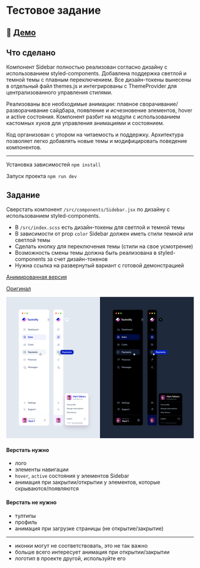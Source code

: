 # Тестовое задание

## 🚀 **[Демо](https://aintripin.github.io/makves___test_assignment/)**

## Что сделано

Компонент Sidebar полностью реализован согласно дизайну с использованием styled-components. Добавлена поддержка светлой и темной темы с плавным переключением. Все дизайн-токены вынесены в отдельный файл themes.js и интегрированы с ThemeProvider для централизованного управления стилями.

Реализованы все необходимые анимации: плавное сворачивание/разворачивание сайдбара, появление и исчезновение элементов, hover и active состояния. Компонент разбит на модули с использованием кастомных хуков для управления анимациями и состоянием.

Код организован с упором на читаемость и поддержку. Архитектура позволяет легко добавлять новые темы и модифицировать поведение компонентов.

---

Установка зависимостей `npm install`

Запуск проекта `npm run dev`

## Задание

Сверстать компонент `/src/components/Sidebar.jsx` по дизайну c использованием styled-components.

- В `/src/index.scss` есть дизайн-токены для светлой и темной темы
- В зависимости от prop `color` Sidebar должен иметь стили темной или светлой темы
- Сделать кнопку для переключения темы (стили на свое усмотрение)
- Возможность смены темы должна быть реализована в styled-components за счет дизайн-токенов
- Нужна ссылка на развернутый вариант с готовой демонстрацией

[Анимированная версия](src/assets/design.mp4)

[Оригинал](https://dribbble.com/shots/18111119-Collapsing-Sidebar-Navigation-Light-and-Dark-mode)

![design.png](src/assets/design.png)

#### Верстать нужно

- лого
- элементы навигации
- `hover`, `active` состояния у элементов Sidebar
- анимация при закрытии/открытии у элементов, которые скрываются/появляются

#### Верстать не нужно

- тултипы
- профиль
- анимация при загрузке страницы (не открытие/закрытие)

---

- иконки могут не соответствовать, это не так важно
- больше всего интересует анимация при открытии/закрытии
- логотип в проекте другой, используйте его
